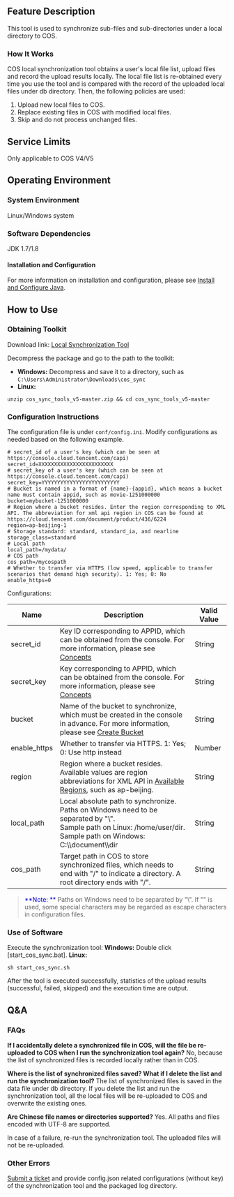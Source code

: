 ## Feature Description
This tool is used to synchronize sub-files and sub-directories under a local directory to COS.
### How It Works
COS local synchronization tool obtains a user's local file list, upload files and record the upload results locally. The local file list is re-obtained every time you use the tool and is compared with the record of the uploaded local files under db directory. Then, the following policies are used:
  1. Upload new local files to COS.
  2. Replace existing files in COS with modified local files. 
  3. Skip and do not process unchanged files.
  
## Service Limits
Only applicable to COS V4/V5
## Operating Environment
### System Environment
Linux/Windows system
### Software Dependencies
JDK 1.7/1.8  
#### Installation and Configuration
For more information on installation and configuration, please see [Install and Configure Java](/doc/product/436/10865).
## How to Use
### Obtaining Toolkit
Download link: [Local Synchronization Tool](https://github.com/tencentyun/cos_sync_tools_v5)

Decompress the package and go to the path to the toolkit:
- **Windows:** 
Decompress and save it to a directory, such as `C:\Users\Administrator\Downloads\cos_sync`
- **Linux:**
```
unzip cos_sync_tools_v5-master.zip && cd cos_sync_tools_v5-master
```

<span id="Configuration Instructions"></span>
### Configuration Instructions
The configuration file is under `conf/config.ini`. Modify configurations as needed based on the following example.
```
# secret_id of a user's key (which can be seen at https://console.cloud.tencent.com/capi)
secret_id=XXXXXXXXXXXXXXXXXXXXXXXX
# secret_key of a user's key (which can be seen at https://console.cloud.tencent.com/capi)
secret_key=YYYYYYYYYYYYYYYYYYYYYYYYY
# Bucket is named in a format of {name}-{appid}, which means a bucket name must contain appid, such as movie-1251000000
bucket=mybucket-1251000000
# Region where a bucket resides. Enter the region corresponding to XML API. The abbreviation for xml api region in COS can be found at https://cloud.tencent.com/document/product/436/6224
region=ap-beijing-1
# Storage standard: standard, standard_ia, and nearline
storage_class=standard
# Local path
local_path=/mydata/
# COS path
cos_path=/mycospath
# Whether to transfer via HTTPS (low speed, applicable to transfer scenarios that demand high security). 1: Yes; 0: No
enable_https=0
```
Configurations:

| Name | Description | Valid Value |
| --------------- | ---------------------------------------- | -------- |
| secret_id | Key ID corresponding to APPID, which can be obtained from the console. For more information, please see [Concepts](/doc/product/436/6225) | String |
| secret_key | Key corresponding to APPID, which can be obtained from the console. For more information, please see [Concepts](/doc/product/436/6225) | String |
| bucket | Name of the bucket to synchronize, which must be created in the console in advance. For more information, please see [Create Bucket](/doc/api/436/6232) | String |
| enable_https    | Whether to transfer via HTTPS. 1: Yes; 0: Use http instead | Number |
| region | Region where a bucket resides. Available values are region abbreviations for XML API in [Available Regions](/doc/product/436/6224), such as ap-beijing. | String |
| local_path | Local absolute path to synchronize. Paths on Windows need to be separated by "\\\". <br>Sample path on Linux: /home/user/dir. Sample path on Windows: C:\\\document\\\dir | String |
| cos_path | Target path in COS to store synchronized files, which needs to end with "/" to indicate a directory. A root directory ends with "/". | String |
> <font color="#0000cc">**Note: ** </font>
Paths on Windows need to be separated by "\\\". If "\" is used, some special characters may be regarded as escape characters in configuration files.

### Use of Software
Execute the synchronization tool:
 **Windows:** Double click [start_cos_sync.bat].
**Linux:**
```
sh start_cos_sync.sh
```
After the tool is executed successfully, statistics of the upload results (successful, failed, skipped) and the execution time are output.

## Q&A
### FAQs
**If I accidentally delete a synchronized file in COS, will the file be re-uploaded to COS when I run the synchronization tool again?**
No, because the list of synchronized files is recorded locally rather than in COS.

**Where is the list of synchronized files saved? What if I delete the list and run the synchronization tool?**
The list of synchronized files is saved in the data file under db directory. If you delete the list and run the synchronization tool, all the local files will be re-uploaded to COS and overwrite the existing ones.

**Are Chinese file names or directories supported?**
Yes. All paths and files encoded with UTF-8 are supported.

In case of a failure, re-run the synchronization tool. The uploaded files will not be re-uploaded.

### Other Errors
[Submit a ticket](https://console.cloud.tencent.com/workorder/category) and provide config.json related configurations (without key) of the synchronization tool and the packaged log directory.

